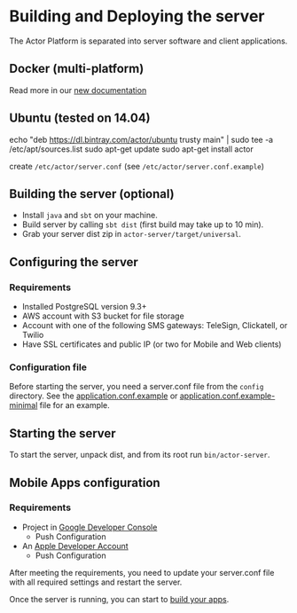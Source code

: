 # Building and Deploying the server

The Actor Platform is separated into server software and client applications.

## Docker (multi-platform)

Read more in our [new documentation](http://actor.readme.io/docs/server-docker)

## Ubuntu (tested on 14.04)

echo "deb https://dl.bintray.com/actor/ubuntu trusty main" | sudo tee -a /etc/apt/sources.list
sudo apt-get update
sudo apt-get install actor

create `/etc/actor/server.conf` (see `/etc/actor/server.conf.example`)

## Building the server (optional)
* Install ```java``` and ```sbt``` on your machine.
* Build server by calling ```sbt dist``` (first build may take up to 10 min).
* Grab your server dist zip in ```actor-server/target/universal```.

## Configuring the server

### Requirements
* Installed PostgreSQL version 9.3+
* AWS account with S3 bucket for file storage
* Account with one of the following SMS gateways: TeleSign, Clickatell, or Twilio
* Have SSL certificates and public IP (or two for Mobile and Web clients)

### Configuration file

Before starting the server, you need a server.conf file from the ```config``` directory. See the [application.conf.example](actor-server/src/main/resources/application.conf.example) or [application.conf.example-minimal](actor-server/src/main/resources/application.conf.example-minimal) file for an example.

## Starting the server

To start the server, unpack dist, and from its root run ```bin/actor-server```.

## Mobile Apps configuration

### Requirements
* Project in [Google Developer Console](https://console.developers.google.com)
  * Push Configuration
* An [Apple Developer Account](https://developer.apple.com)
  * Push Configuration

After meeting the requirements, you need to update your server.conf file with all required settings and restart the server.

Once the server is running, you can start to [build your apps](APPS.md).
